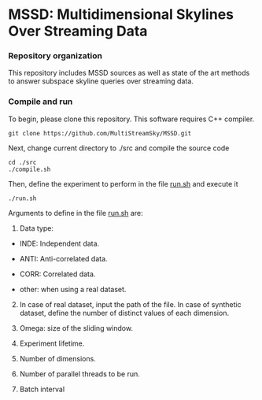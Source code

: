 # MSSD: Multidimensional Skylines Over Streaming Data

### Repository organization

This repository includes MSSD sources as well as state of the art methods to answer subspace skyline queries over streaming data.

### Compile and run

To begin, please clone this repository. This software requires C++ compiler.

```shell 
git clone https://github.com/MultiStreamSky/MSSD.git
``` 

Next, change current directory to ./src and compile the source code

```shell 
cd ./src
./compile.sh
``` 

Then, define the experiment to perform in the file [run.sh](https://github.com/MultiStreamSky/MSSD/blob/master/src/run.sh) and execute it

```shell 
./run.sh
``` 
Arguments to define in the file [run.sh](https://github.com/MultiStreamSky/MSSD/blob/master/src/run.sh) are:

1. Data type:

* INDE: Independent data.

* ANTI: Anti-correlated data.

* CORR: Correlated data.

* other: when using a real dataset.

2. In case of real dataset, input the path of the file. In case of synthetic dataset, define the number of distinct values of each dimension.

3. Omega: size of the sliding window.

4. Experiment lifetime. 

5. Number of dimensions.

6. Number of parallel threads to be run.

7. Batch interval
